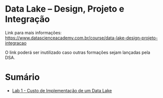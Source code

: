 # Data Lake – Design, Projeto e Integração

Link para mais informações: <br> https://www.datascienceacademy.com.br/course/data-lake-design-projeto-integracao

O link poderá ser inutilizado caso outras formações sejam lançadas pela DSA.

# Sumário

- [Lab 1 - Custo de Implementação de um Data Lake](./Lab%201%20-%20Custo%20de%20Implementação%20de%20um%20Data%20Lake/)